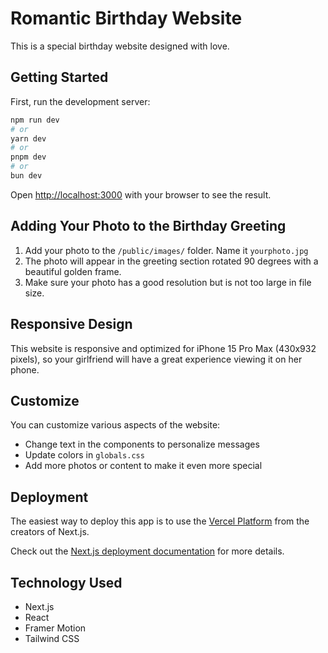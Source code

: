 # Romantic Birthday Website

This is a special birthday website designed with love.

## Getting Started

First, run the development server:

```bash
npm run dev
# or
yarn dev
# or
pnpm dev
# or
bun dev
```

Open [http://localhost:3000](http://localhost:3000) with your browser to see the result.

## Adding Your Photo to the Birthday Greeting

1. Add your photo to the `/public/images/` folder. Name it `yourphoto.jpg`
2. The photo will appear in the greeting section rotated 90 degrees with a beautiful golden frame.
3. Make sure your photo has a good resolution but is not too large in file size.

## Responsive Design

This website is responsive and optimized for iPhone 15 Pro Max (430x932 pixels), so your girlfriend will have a great experience viewing it on her phone.

## Customize

You can customize various aspects of the website:

- Change text in the components to personalize messages
- Update colors in `globals.css`
- Add more photos or content to make it even more special

## Deployment

The easiest way to deploy this app is to use the [Vercel Platform](https://vercel.com/new) from the creators of Next.js.

Check out the [Next.js deployment documentation](https://nextjs.org/docs/deployment) for more details.

## Technology Used

- Next.js
- React
- Framer Motion
- Tailwind CSS
